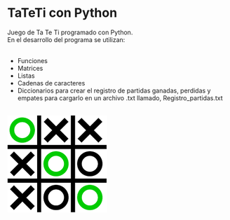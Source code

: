 <h1> TaTeTi con Python </h1>
Juego de Ta Te Ti programado con Python.<br>
En el desarrollo del programa se utilizan:<br>
<br>
<ul>
  <li>Funciones</li>
  <li>Matrices</li>
  <li>Listas</li>
  <li>Cadenas de caracteres</li>
  <li>Diccionarios para crear el registro de partidas ganadas, perdidas y empates para cargarlo en un archivo .txt llamado, Registro_partidas.txt </li>
</ul>
<br>
<img src="TaTeTiImg.png">

